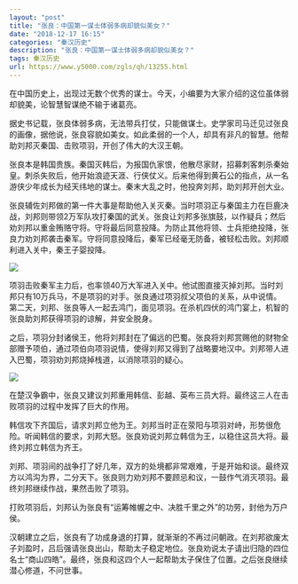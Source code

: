 ```yaml
---
layout: "post"
title: "张良：中国第一谋士体弱多病却貌似美女？"
date: "2018-12-17 16:15"
categories: "秦汉历史"
description: "张良：中国第一谋士体弱多病却貌似美女？"
tags: 秦汉历史
url: https://www.y5000.com/zgls/qh/13255.html
---
```






在中国历史上，出现过无数个优秀的谋士。今天，小编要为大家介绍的这位虽体弱却貌美，论智慧智谋绝不输于诸葛亮。

据史书记载，张良体弱多病，无法带兵打仗，只能做谋士。史学家司马迁见过张良的画像，据他说，张良容貌如美女。如此柔弱的一个人，却具有非凡的智慧。他帮助刘邦灭秦国、击败项羽，开创了伟大的大汉王朝。

张良本是韩国贵族。秦国灭韩后，为报国仇家恨，他散尽家财，招募刺客刺杀秦始皇。刺杀失败后，他开始浪迹天涯、行侠仗义。后来他得到黄石公的指点，从一名游侠少年成长为经天纬地的谋士。秦末大乱之时，他投奔刘邦，助刘邦开创大业。

张良辅佐刘邦做的第一件大事是帮助他入关灭秦。当时项羽正与秦国主力在巨鹿决战，刘邦则带领2万军队攻打秦国的武关。张良让刘邦多张旗鼓，以作疑兵；然后劝刘邦以重金贿赂守将。守将最后同意投降。为防止其他将领、士兵拒绝投降，张良力劝刘邦袭击秦军。守将同意投降后，秦军已经毫无防备，被轻松击败。刘邦顺利进入关中，秦王子婴投降。

![](https://img.y5000.com/uploads/allimg/170213/142Q261a-0.jpg)

项羽击败秦军主力后，也率领40万大军进入关中。他试图直接灭掉刘邦。当时刘邦只有10万兵马，不是项羽的对手。张良通过项羽叔父项伯的关系，从中说情。第二天，刘邦、张良等人一起去鸿门，面见项羽。在杀机四伏的鸿门宴上，机智的张良助刘邦获得项羽的谅解，并安全脱身。

之后，项羽分封诸侯王，他将刘邦封在了偏远的巴蜀。张良将刘邦赏赐他的财物全部赠予项伯，通过项伯向项羽说情，使得刘邦又得到了战略要地汉中。刘邦带人进入巴蜀，项羽劝刘邦烧掉栈道，以消除项羽的疑心。

![](https://img.y5000.com/uploads/allimg/170213/142Q260E-1.jpg)

在楚汉争霸中，张良又建议刘邦重用韩信、彭越、英布三员大将。最终这三人在击败项羽的过程中发挥了巨大的作用。

韩信攻下齐国后，请求刘邦立他为王。刘邦当时正在荥阳与项羽对峙，形势很危险。听闻韩信的要求，刘邦大怒。张良劝说刘邦立韩信为王，以稳住这员大将。最终刘邦立韩信为齐王。

刘邦、项羽间的战争打了好几年，双方的处境都非常艰难，于是开始和谈。最终双方以鸿沟为界，二分天下。张良则力劝刘邦不要顾忌和议，一鼓作气消灭项羽。最终刘邦继续作战，果然击败了项羽。

打败项羽后，刘邦认为张良有“运筹帷幄之中、决胜千里之外”的功劳，封他为万户侯。

汉朝建立之后，张良有了功成身退的打算，就渐渐的不再过问朝政。在刘邦欲废太子刘盈时，吕后强请张良出山，帮助太子稳定地位。张良劝说太子请出归隐的四位名士“商山四皓”。最终，张良和这四个人一起帮助太子保住了位置。之后张良继续潜心修道，不问世事。
